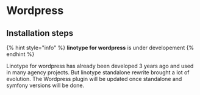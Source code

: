 # Wordpress

## Installation steps

{% hint style="info" %}
**linotype for wordpress** is under developement
{% endhint %}

Linotype for wordpress has already been developed 3 years ago and used in many agency projects. But linotype standalone rewrite brought a lot of evolution. The Wordpress plugin will be updated once standalone and symfony versions will be done.


